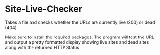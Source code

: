 # Site-Live-Checker
Takes a file and checks whether the URLs are currently live (200) or dead (404)

Make sure to install the required packages. 
The program will test the URL and output a pretty formatted display showing live sites and dead sites along with the returned HTTP Status
